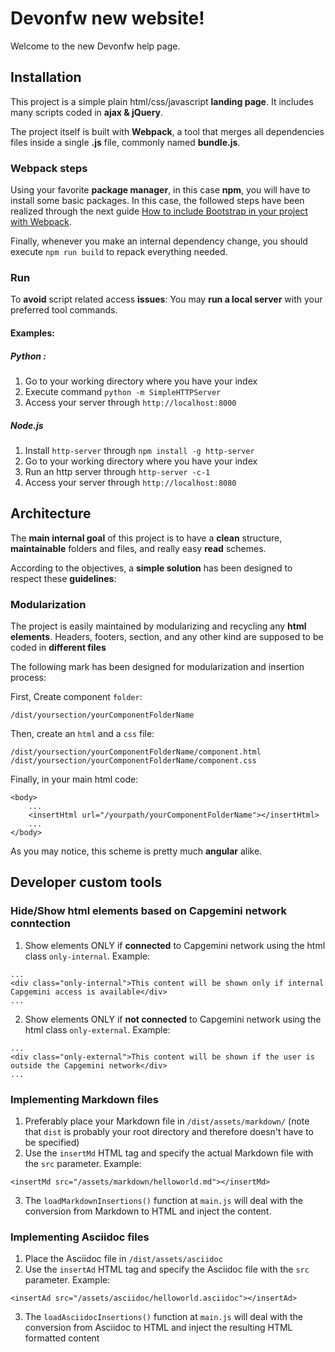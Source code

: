 # Devonfw new website!
Welcome to the new Devonfw help page.
## Installation
This project is a simple plain html/css/javascript **landing page**.
It includes many scripts coded in **ajax & jQuery**.

The project itself is built with **Webpack**, a tool that merges all dependencies files inside a single **.js** file, commonly named **bundle.js**.
### Webpack steps
Using your favorite **package manager**, in this case **npm**, you will have to install some basic packages.
In this case, the followed steps have been realized through the next guide [How to include Bootstrap in your project with Webpack](https://stevenwestmoreland.com/2018/01/how-to-include-bootstrap-in-your-project-with-webpack.html).

Finally, whenever you make an internal dependency change, you should execute `npm run build` to repack everything needed.
### Run
To **avoid** script related access **issues**:
You may **run a local server** with your preferred tool commands.
#### Examples:
##### Python :
1. Go to your working directory where you have your index
2. Execute command `python -m SimpleHTTPServer`
3. Access your server through `http://localhost:8000`
##### Node.js
1. Install `http-server` through `npm install -g http-server`
2. Go to your working directory where you have your index
3. Run an http server through `http-server -c-1`
4. Access your server through `http://localhost:8080`
## Architecture
The **main internal goal** of this project is to have a **clean** structure, **maintainable** folders and files, and really easy **read** schemes.

According to the objectives, a **simple solution** has been designed to respect these **guidelines**:
### Modularization
The project is easily maintained by modularizing and recycling any **html elements**. Headers, footers, section, and any other kind are supposed to be coded in **different files**

The following mark has been designed for modularization and insertion process:

First, Create component `folder`:
```
/dist/yoursection/yourComponentFolderName
```
Then, create an `html` and a `css` file:
```
/dist/yoursection/yourComponentFolderName/component.html
/dist/yoursection/yourComponentFolderName/component.css
```
Finally, in your main html code:
```
<body>
    ...
    <insertHtml url="/yourpath/yourComponentFolderName"></insertHtml>
    ...
</body>
```
As you may notice, this scheme is pretty much **angular** alike.
## Developer custom tools
### Hide/Show html elements based on Capgemini network conntection
1. Show elements ONLY if **connected** to Capgemini network
using the html class `only-internal`.
Example: 
```
...
<div class="only-internal">This content will be shown only if internal Capgemini access is available</div>
...
```

2. Show elements ONLY if **not connected** to Capgemini network
using the html class `only-external`.
Example: 
```
...
<div class="only-external">This content will be shown if the user is outside the Capgemini network</div>
...
```

### Implementing Markdown files
1. Preferably place your Markdown file in `/dist/assets/markdown/` (note that `dist` is probably your root directory and therefore doesn't have to be specified)
2. Use the `insertMd` HTML tag and specify the actual Markdown file with the `src` parameter.
Example:
```
<insertMd src="/assets/markdown/helloworld.md"></insertMd>
```
3. The `loadMarkdownInsertions()` function at `main.js` will deal with the conversion from Markdown to HTML and inject the content.

### Implementing Asciidoc files
1. Place the Asciidoc file in `/dist/assets/asciidoc`
2. Use the `insertAd` HTML tag and specify the Asciidoc file with the `src` parameter.
Example:
```
<insertAd src="/assets/asciidoc/helloworld.asciidoc"></insertAd>
```
3. The `loadAsciidocInsertions()` function at `main.js` will deal with the conversion from Asciidoc to HTML and inject the resulting HTML formatted content